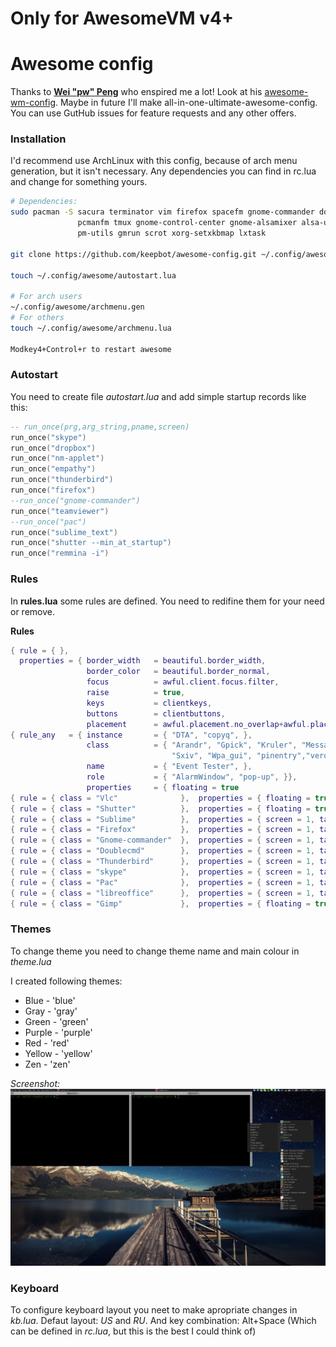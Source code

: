 # Only for AwesomeVM v4+

# Awesome config

Thanks to **[Wei "pw" Peng](https://github.com/pw4ever)** who enspired me a lot! Look at his [awesome-wm-config](https://github.com/pw4ever/awesome-wm-config).
Maybe in future I'll make all-in-one-ultimate-awesome-config. You can use GutHub issues for feature requests and any other offers. 

### Installation
I'd recommend use ArchLinux with this config, because of arch menu generation, but it isn't necessary.
Any dependencies you can find in rc.lua and change for something yours.

```bash
# Dependencies:
sudo pacman -S sacura terminator vim firefox spacefm gnome-commander doublecmd \
               pcmanfm tmux gnome-control-center gnome-alsamixer alsa-utils    \
               pm-utils gmrun scrot xorg-setxkbmap lxtask

git clone https://github.com/keepbot/awesome-config.git ~/.config/awesome

touch ~/.config/awesome/autostart.lua

# For arch users
~/.config/awesome/archmenu.gen
# For others
touch ~/.config/awesome/archmenu.lua

Modkey4+Control+r to restart awesome
```

### Autostart

You need to create file *autostart.lua* and add simple startup records like this:
```lua
-- run_once(prg,arg_string,pname,screen)
run_once("skype")
run_once("dropbox")
run_once("nm-applet")
run_once("empathy")
run_once("thunderbird")
run_once("firefox")
--run_once("gnome-commander")
run_once("teamviewer")
--run_once("pac")
run_once("sublime_text")
run_once("shutter --min_at_startup")
run_once("remmina -i")
```

### Rules

In **rules.lua** some rules are defined. You need to redifine them for your need or remove.

**Rules**
```lua
{ rule = { },
  properties = { border_width   = beautiful.border_width,
                 border_color   = beautiful.border_normal,
                 focus          = awful.client.focus.filter,
                 raise          = true,
                 keys           = clientkeys,
                 buttons        = clientbuttons,
                 placement      = awful.placement.no_overlap+awful.placement.no_offscreen   }},
{ rule_any   = { instance       = { "DTA", "copyq", },
                 class          = { "Arandr", "Gpick", "Kruler", "MessageWin", 
                                    "Sxiv", "Wpa_gui", "pinentry","veromix","xtightvncviewer"},
                 name           = { "Event Tester", },
                 role           = { "AlarmWindow", "pop-up", }}, 
                 properties     = { floating = true                                         }},
{ rule = { class = "Vlc"              },  properties = { floating = true                    }},
{ rule = { class = "Shutter"          },  properties = { floating = true                    }},
{ rule = { class = "Sublime"          },  properties = { screen = 1, tag = "IDE"            }},
{ rule = { class = "Firefox"          },  properties = { screen = 1, tag = "Web"            }},
{ rule = { class = "Gnome-commander"  },  properties = { screen = 1, tag = "Files"          }},
{ rule = { class = "Doublecmd"        },  properties = { screen = 1, tag = "Files"          }},
{ rule = { class = "Thunderbird"      },  properties = { screen = 1, tag = "MSG"            }},
{ rule = { class = "skype"            },  properties = { screen = 1, tag = "MSG"            }},
{ rule = { class = "Pac"              },  properties = { screen = 1, tag = "PAC"            }},
{ rule = { class = "libreoffice"      },  properties = { screen = 1, tag = "Work"           }},
{ rule = { class = "Gimp"             },  properties = { floating = true                    }},
```

### Themes

To change theme you need to change theme name and main colour in *theme.lua*


I created following themes:
* Blue   - 'blue'
* Gray   - 'gray'
* Green  - 'green'
* Purple - 'purple'
* Red    - 'red'
* Yellow - 'yellow'
* Zen    - 'zen'

*Screenshot:*
![PurpleTheme](/screenshot/purple.png)

### Keyboard

To configure keyboard layout you neet to make apropriate changes in *kb.lua*. 
Defaut layout: *US* and *RU*. 
And key combination: Alt+Space (Which can be defined in *rc.lua*, but this is the best I could think of)

